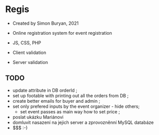 # Regis

- Created by Simon Buryan, 2021

- Online registration system for event registration
- JS, CSS, PHP
- Client validation
- Server validation

## TODO
- update attribute in DB orderId ;
- set up footable with printing out all the orders from DB ;
- create better emails for buyer and admin ;
- set only prefered inputs by the event organizer - hide others;
  - set event passes as main way how to set price ; 
- poslat ukázku Mariánovi
- domluvit nasazení na jejich server a zprovozněnní MySQL databáze
- $$$ :-)
